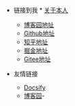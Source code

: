 <!-- _navbar.md -->

* 链接到我  * [关于本人](https://mp.weixin.qq.com/s/dCyKG6n6l5ICTl24dKNqbw) 
  * [博客园地址](https://www.cnblogs.com/Can-daydayup/)
  * [Github地址](https://github.com/YSGStudyHards)
  * [知乎地址](https://www.zhihu.com/people/ysgdaydayup)
  * [掘金地址](https://juejin.cn/user/2770425031690333/posts)
  * [Gitee地址](https://gitee.com/ysgdaydayup)


* 友情链接
  * [Docsify](https://docsify.js.org/#/)
  * [博客园](https://www.cnblogs.com/)-
